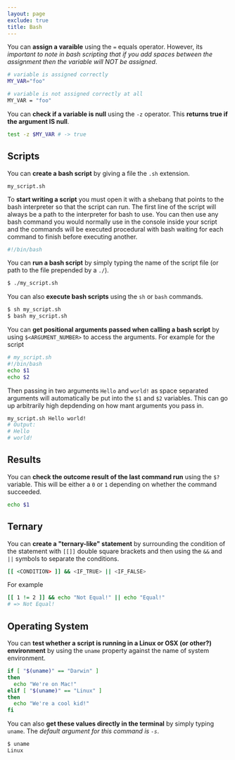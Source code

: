 ```yaml
---
layout: page
exclude: true
title: Bash
---
```


You can **assign a varaible** using the `=` equals operator. However, its *important to note in bash scripting that if you add spaces between the assignment then the variable will NOT be assigned*.
```bash
# variable is assigned correctly
MY_VAR="foo"

# variable is not assigned correctly at all
MY_VAR = "foo"
```

You can **check if a variable is null** using the `-z` operator. This **returns true if the argument IS null**.
```bash
test -z $MY_VAR # -> true
```


## Scripts

You can **create a bash script** by giving a file the `.sh` extension.
```
my_script.sh
```

To **start writing a script** you must open it with a shebang that points to the bash interpreter so that the script can run. The first line of the script will always be a path to the interpreter for bash to use. You can then use any bash command you would normally use in the console inside your script and the commands will be executed procedural with bash waiting for each command to finish before executing another.
```bash
#!/bin/bash
```

You can **run a bash script** by simply typing the name of the script file (or path to the file prepended by a `./`).
```bash
$ ./my_script.sh
```

You can also **execute bash scripts** using the `sh` or `bash` commands.
```bash
$ sh my_script.sh
$ bash my_script.sh
```

You can **get positional arguments passed when calling a bash script** by using `$<ARGUMENT_NUMBER>` to access the arguments. For example for the script
```bash
# my_script.sh
#!/bin/bash
echo $1
echo $2
```

Then passing in two arguments `Hello` and `world!` as space separated arguments will automatically be put into the `$1` and `$2` variables. This can go up arbitrarily high depdending on how mant arguments you pass in.
```bash
my_script.sh Hello world!
# Output:
# Hello
# world!
```

## Results

You can **check the outcome result of the last command run** using the `$?` variable. This will be either a `0` or `1` depending on whether the command succeeded.
```bash
echo $1
```

## Ternary

You can **create a "ternary-like" statement** by surrounding the condition of the statement with `[[]]` double square brackets and then using the `&&` and `||` symbols to separate the conditions.
```bash
[[ <CONDITION> ]] && <IF_TRUE> || <IF_FALSE>
```

For example
```bash
[[ 1 != 2 ]] && echo "Not Equal!" || echo "Equal!"
# => Not Equal!
```

## Operating System

You can **test whether a script is running in a Linux or OSX (or other?) environment** by using the `uname` property against the name of system environment.
```bash
if [ "$(uname)" == "Darwin" ]
then
  echo "We're on Mac!"
elif [ "$(uname)" == "Linux" ]
then
  echo "We're a cool kid!"
fi
```

You can also **get these values directly in the terminal** by simply typing `uname`. The *default argument for this command is `-s`*.
```bash
$ uname
Linux
```